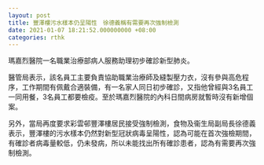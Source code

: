 ```yaml
---
layout: post
title: 豐澤樓污水樣本仍呈陽性　徐德義稱有需要再次強制檢測
date: 2021-01-07 18:21:52.000000000 +08:00
categories: rthk
---
```


瑪嘉烈醫院一名職業治療部病人服務助理初步確診新型肺炎。

醫管局表示，該名員工主要負責協助職業治療師及縫製壓力衣，沒有參與高危程序，工作期間有佩戴合適裝備，有一名家人同日初步確診，又指他曾經與3名員工一同用餐，3名員工都要檢疫。至於瑪嘉烈醫院的內科日間病房就暫時沒有新增個案。

另外，當局再度要求彩雲邨豐澤樓居民接受強制檢測，食物及衞生局副局長徐德義表示，豐澤樓的污水樣本仍然對新型冠狀病毒呈陽性，認為可能在首次強檢期間，有確診者病毒量較低，仍未發病，所以未能找出所有確診患者，認為有需要再次強制檢測。

